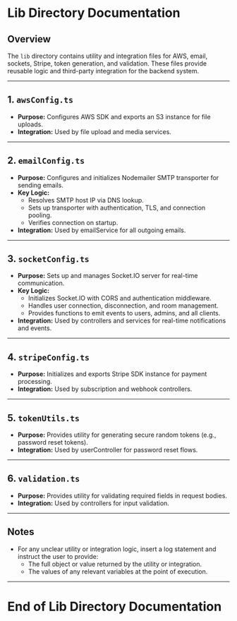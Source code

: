 # Lib Directory Documentation

## Overview
The `lib` directory contains utility and integration files for AWS, email, sockets, Stripe, token generation, and validation. These files provide reusable logic and third-party integration for the backend system.

---

## 1. `awsConfig.ts`
- **Purpose:** Configures AWS SDK and exports an S3 instance for file uploads.
- **Integration:** Used by file upload and media services.

---

## 2. `emailConfig.ts`
- **Purpose:** Configures and initializes Nodemailer SMTP transporter for sending emails.
- **Key Logic:**
  - Resolves SMTP host IP via DNS lookup.
  - Sets up transporter with authentication, TLS, and connection pooling.
  - Verifies connection on startup.
- **Integration:** Used by emailService for all outgoing emails.

---

## 3. `socketConfig.ts`
- **Purpose:** Sets up and manages Socket.IO server for real-time communication.
- **Key Logic:**
  - Initializes Socket.IO with CORS and authentication middleware.
  - Handles user connection, disconnection, and room management.
  - Provides functions to emit events to users, admins, and all clients.
- **Integration:** Used by controllers and services for real-time notifications and events.

---

## 4. `stripeConfig.ts`
- **Purpose:** Initializes and exports Stripe SDK instance for payment processing.
- **Integration:** Used by subscription and webhook controllers.

---

## 5. `tokenUtils.ts`
- **Purpose:** Provides utility for generating secure random tokens (e.g., password reset tokens).
- **Integration:** Used by userController for password reset flows.

---

## 6. `validation.ts`
- **Purpose:** Provides utility for validating required fields in request bodies.
- **Integration:** Used by controllers for input validation.

---

## Notes
- For any unclear utility or integration logic, insert a log statement and instruct the user to provide:
  - The full object or value returned by the utility or integration.
  - The values of any relevant variables at the point of execution.

---

# End of Lib Directory Documentation 